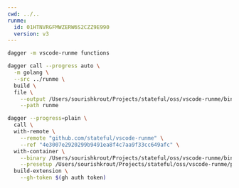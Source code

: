 ```yaml
---
cwd: ../..
runme:
  id: 01HTNVRGFMWZERW6S2CZZ9E990
  version: v3
---
```


```sh {"id":"01HTNVRK3AJ2AT8M24TA996RCJ"}
dagger -m vscode-runme functions
```

```sh {"id":"01HTQBSZTS5M1HP3GGP4T99PT0","name":"build-binary","terminalRows":"28"}
dagger call --progress auto \
  -m golang \
  --src ../runme \
  build \
  file \
    --output /Users/sourishkrout/Projects/stateful/oss/vscode-runme/bin/runme \
    --path runme
```

```sh {"id":"01HTNZBARHB97RPQPCVQZ7PNRN","name":"build-extension","terminalRows":"25"}
dagger --progress=plain \
  call \
  with-remote \
    --remote "github.com/stateful/vscode-runme" \
    --ref "4e3007e2920299b9491ea8f4c7aa9f33cc649afc" \
  with-container \
    --binary /Users/sourishkrout/Projects/stateful/oss/vscode-runme/bin/runme \
    --presetup /Users/sourishkrout/Projects/stateful/oss/vscode-runme/presetup.sh \
  build-extension \
    --gh-token $(gh auth token)
```
